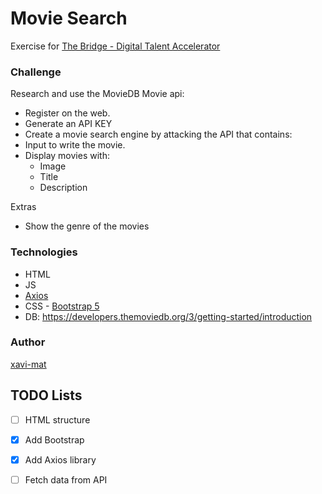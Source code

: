 # Movie Search
Exercise for [The Bridge - Digital Talent Accelerator](https://thebridge.tech)

### Challenge
Research and use the MovieDB Movie api:
* Register on the web.
* Generate an API KEY
* Create a movie search engine by attacking the API that contains:
* Input to write the movie.
* Display movies with:
    * Image
    * Title
    * Description

Extras
* Show the genre of the movies

### Technologies
* HTML
* JS
* [Axios](https://github.com/axios/axios)
* CSS - [Bootstrap 5](https://getbootstrap.com/)
* DB: https://developers.themoviedb.org/3/getting-started/introduction

### Author
[xavi-mat](https://github.com/xavi-mat)

## TODO Lists
 * [ ] HTML structure
 * [x] Add Bootstrap
 * [x] Add Axios library
 * [ ] Fetch data from API

